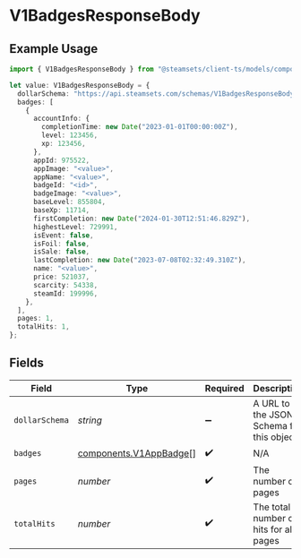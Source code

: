 # V1BadgesResponseBody

## Example Usage

```typescript
import { V1BadgesResponseBody } from "@steamsets/client-ts/models/components";

let value: V1BadgesResponseBody = {
  dollarSchema: "https://api.steamsets.com/schemas/V1BadgesResponseBody.json",
  badges: [
    {
      accountInfo: {
        completionTime: new Date("2023-01-01T00:00:00Z"),
        level: 123456,
        xp: 123456,
      },
      appId: 975522,
      appImage: "<value>",
      appName: "<value>",
      badgeId: "<id>",
      badgeImage: "<value>",
      baseLevel: 855804,
      baseXp: 11714,
      firstCompletion: new Date("2024-01-30T12:51:46.829Z"),
      highestLevel: 729991,
      isEvent: false,
      isFoil: false,
      isSale: false,
      lastCompletion: new Date("2023-07-08T02:32:49.310Z"),
      name: "<value>",
      price: 521037,
      scarcity: 54338,
      steamId: 199996,
    },
  ],
  pages: 1,
  totalHits: 1,
};
```

## Fields

| Field                                                            | Type                                                             | Required                                                         | Description                                                      | Example                                                          |
| ---------------------------------------------------------------- | ---------------------------------------------------------------- | ---------------------------------------------------------------- | ---------------------------------------------------------------- | ---------------------------------------------------------------- |
| `dollarSchema`                                                   | *string*                                                         | :heavy_minus_sign:                                               | A URL to the JSON Schema for this object.                        | https://api.steamsets.com/schemas/V1BadgesResponseBody.json      |
| `badges`                                                         | [components.V1AppBadge](../../models/components/v1appbadge.md)[] | :heavy_check_mark:                                               | N/A                                                              |                                                                  |
| `pages`                                                          | *number*                                                         | :heavy_check_mark:                                               | The number of pages                                              | 1                                                                |
| `totalHits`                                                      | *number*                                                         | :heavy_check_mark:                                               | The total number of hits for all pages                           | 1                                                                |